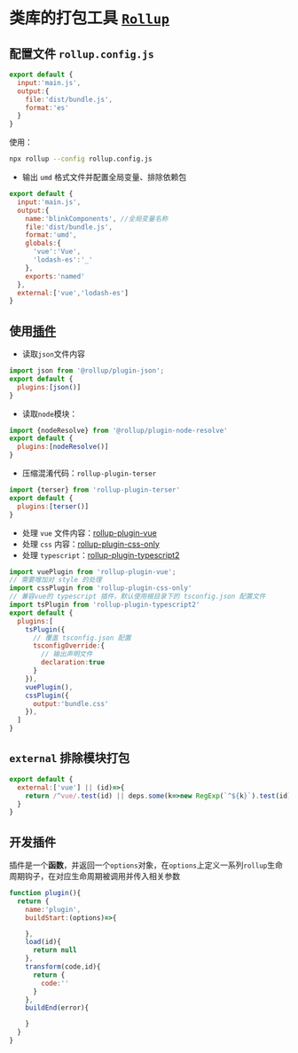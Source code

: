 # 类库的打包工具 [`Rollup`](https://rollupjs.org/guide/en/#overview)

## 配置文件 `rollup.config.js`

```javascript
export default {
  input:'main.js',
  output:{
    file:'dist/bundle.js',
    format:'es'
  }
}
```

使用：

```bash
npx rollup --config rollup.config.js
```

- 输出 `umd` 格式文件并配置全局变量、排除依赖包

```javascript
export default {
  input:'main.js',
  output:{
    name:'blinkComponents', //全局变量名称
    file:'dist/bundle.js',
    format:'umd',
    globals:{
      'vue':'Vue',
      'lodash-es':'_'
    },
    exports:'named'
  },
  external:['vue','lodash-es']
}
```

## 使用[插件](https://github.com/rollup/awesome)

- 读取`json`文件内容

```javascript
import json from '@rollup/plugin-json';
export default {
  plugins:[json()]
}
```

- 读取`node`模块：

```javascript
import {nodeResolve} from '@rollup/plugin-node-resolve'
export default {
  plugins:[nodeResolve()]
}
```

- 压缩混淆代码：`rollup-plugin-terser`

```javascript
import {terser} from 'rollup-plugin-terser'
export default {
  plugins:[terser()]
}
```

- 处理 `vue` 文件内容：[rollup-plugin-vue](https://www.npmjs.com/package/rollup-plugin-vue)
- 处理 `css` 内容：[rollup-plugin-css-only](https://www.npmjs.com/package/rollup-plugin-css-only)
- 处理 `typescript`：[rollup-plugin-typescript2](https://www.npmjs.com/package/rollup-plugin-typescript2)

```javascript
import vuePlugin from 'rollup-plugin-vue';
// 需要增加对 style 的处理
import cssPlugin from 'rollup-plugin-css-only'
// 兼容vue的 typescript 插件，默认使用根目录下的 tsconfig.json 配置文件
import tsPlugin from 'rollup-plugin-typescript2'
export default {
  plugins:[
    tsPlugin({
      // 覆盖 tsconfig.json 配置
      tsconfigOverride:{
        // 输出声明文件
        declaration:true
      }
    }),
    vuePlugin(),
    cssPlugin({
      output:'bundle.css'
    }),
  ]
}
```

## `external` 排除模块打包

```javascript
export default {
  external:['vue'] || (id)=>{
    return /^vue/.test(id) || deps.some(k=>new RegExp(`^${k}`).test(id))
  }
}
```

## 开发插件

插件是一个**函数**，并返回一个`options`对象，在`options`上定义一系列`rollup`生命周期钩子，在对应生命周期被调用并传入相关参数

```javascript
function plugin(){
  return {
    name:'plugin',
    buildStart:(options)=>{

    },
    load(id){
      return null
    },
    transform(code,id){
      return {
        code:''
      }
    },
    buildEnd(error){

    }
  }
}
```

